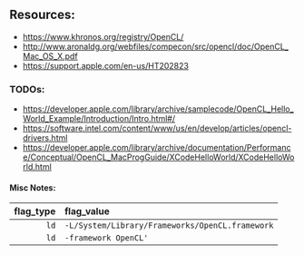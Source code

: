 
## Resources:

 * https://www.khronos.org/registry/OpenCL/
 * http://www.aronaldg.org/webfiles/compecon/src/opencl/doc/OpenCL_Mac_OS_X.pdf
 * https://support.apple.com/en-us/HT202823

### TODOs:

 * https://developer.apple.com/library/archive/samplecode/OpenCL_Hello_World_Example/Introduction/Intro.html#/
 * https://software.intel.com/content/www/us/en/develop/articles/opencl-drivers.html
 * https://developer.apple.com/library/archive/documentation/Performance/Conceptual/OpenCL_MacProgGuide/XCodeHelloWorld/XCodeHelloWorld.html
 
#### Misc Notes:

| flag_type | flag_value |
| ---: | :--- |
| `ld` | `-L/System/Library/Frameworks/OpenCL.framework` |
| `ld` | `-framework OpenCL'` |

